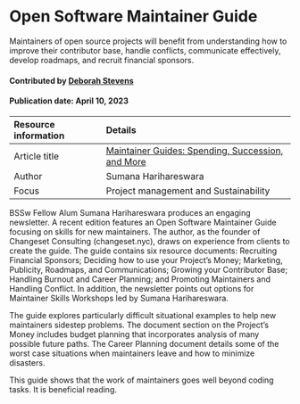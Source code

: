 # Open Software Maintainer Guide

<!--deck text start-->
Maintainers of open source projects will benefit from understanding how to improve their contributor base, handle conflicts, communicate effectively, develop roadmaps, and recruit financial sponsors.
<!--deck text end-->

#### Contributed by [Deborah Stevens](https://github.com/haikudeb)

#### Publication date: April 10, 2023

<!--body text start-->
Resource information | Details
:--- | :--- 
Article title  | [Maintainer Guides: Spending, Succession, and More](https://buttondown.email/Changeset/archive/maintainer-guides-spending-succession-more/)
Author | Sumana Harihareswara
Focus | Project management and Sustainability


BSSw Fellow Alum Sumana Harihareswara produces an engaging newsletter. A recent edition features an Open Software Maintainer Guide focusing on skills for new maintainers. The author, as the founder of Changeset Consulting (changeset.nyc), draws on experience from clients to create the guide. The guide contains six resource documents: Recruiting Financial Sponsors; Deciding how to use your Project’s Money; Marketing, Publicity, Roadmaps, and Communications; Growing your Contributor Base; Handling Burnout and Career Planning; and Promoting Maintainers and Handling Conflict. In addition, the newsletter points out options for Maintainer Skills Workshops led by Sumana Harihareswara. 

The guide explores particularly difficult situational examples to help new maintainers sidestep problems. The document section on the Project’s Money includes budget planning that incorporates analysis of many possible future paths. The Career Planning document details some of the worst case situations when maintainers leave and how to minimize disasters. 

This guide shows that the work of maintainers goes well beyond coding tasks.  It is beneficial reading. 

<!--body  text end-->
 
<!---
Publish: yes
Pinned: no
RSS update: 2022-08-07
Topics: projects and organizations
--->
